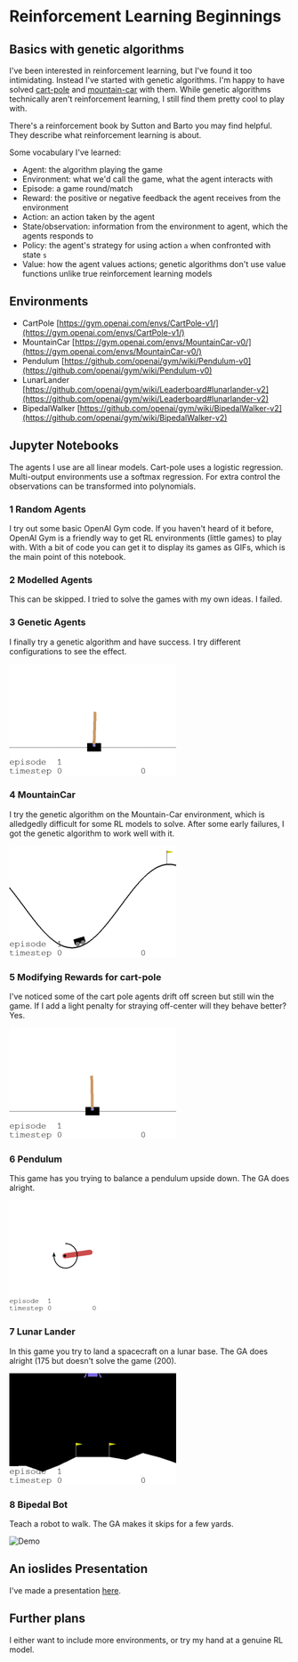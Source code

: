 # Reinforcement Learning Beginnings

## Basics with genetic algorithms

I've been interested in reinforcement learning, but I've found it too intimidating. Instead I've started with genetic algorithms. I'm happy to have solved [cart-pole](https://gym.openai.com/envs/CartPole-v1/) and [mountain-car](https://gym.openai.com/envs/MountainCar-v0/) with them. While genetic algorithms technically aren't reinforcement learning, I still find them pretty cool to play with.

There's a reinforcement book by Sutton and Barto you may find helpful. They describe what reinforcement learning is about.

Some vocabulary I've learned:
* Agent: the algorithm playing the game
* Environment: what we'd call the game, what the agent interacts with
* Episode: a game round/match
* Reward: the positive or negative feedback the agent receives from the environment
* Action: an action taken by the agent
* State/observation: information from the environment to agent, which the agents responds to
* Policy: the agent's strategy for using action `a` when confronted with state `s`
* Value: how the agent values actions; genetic algorithms don't use value functions unlike true reinforcement learning models

## Environments

* CartPole [https://gym.openai.com/envs/CartPole-v1/](https://gym.openai.com/envs/CartPole-v1/)
* MountainCar [https://gym.openai.com/envs/MountainCar-v0/](https://gym.openai.com/envs/MountainCar-v0/)
* Pendulum [https://github.com/openai/gym/wiki/Pendulum-v0](https://github.com/openai/gym/wiki/Pendulum-v0)
* LunarLander [https://github.com/openai/gym/wiki/Leaderboard#lunarlander-v2](https://github.com/openai/gym/wiki/Leaderboard#lunarlander-v2)
* BipedalWalker [https://github.com/openai/gym/wiki/BipedalWalker-v2](https://github.com/openai/gym/wiki/BipedalWalker-v2)

## Jupyter Notebooks

The agents I use are all linear models. Cart-pole uses a logistic regression. Multi-output environments use a softmax regression. For extra control the observations can be transformed into polynomials.

### 1 Random Agents

I try out some basic OpenAI Gym code. If you haven't heard of it before, OpenAI Gym is a friendly way to get RL environments (little games) to play with. With a bit of code you can get it to display its games as GIFs, which is the main point of this notebook.

### 2 Modelled Agents

This can be skipped. I tried to solve the games with my own ideas. I failed.

### 3 Genetic Agents

I finally try a genetic algorithm and have success. I try different configurations to see the effect.

![Demo](./images/genetic_5_parents.gif)

### 4 MountainCar

I try the genetic algorithm on the Mountain-Car environment, which is alledgedly difficult for some RL models to solve. After some early failures, I got the genetic algorithm to work well with it.

![Demo](./images/mountaincar_50.gif)

### 5 Modifying Rewards for cart-pole

I've noticed some of the cart pole agents drift off screen but still win the game. If I add a light penalty for straying off-center will they behave better? Yes.

![Demo](./images/mod_cart_25.gif)

### 6 Pendulum

This game has you trying to balance a pendulum upside down. The GA does alright.

![Demo](./images/pendulum_250.gif)

### 7 Lunar Lander

In this game you try to land a spacecraft on a lunar base. The GA does alright (175 but doesn't solve the game (200).

![Demo](./images/lander_200.gif)

### 8 Bipedal Bot

Teach a robot to walk. The GA makes it skips for a few yards.

![Demo](./images/bipedal_50.gif)

## An ioslides Presentation

I've made a presentation [here](http://htmlpreview.github.io/?https://github.com/sjchiass/ml_guides/blob/master/Reinforcement%20Learning/Beginnings/Presentation.html#1).

## Further plans

I either want to include more environments, or try my hand at a genuine RL model.